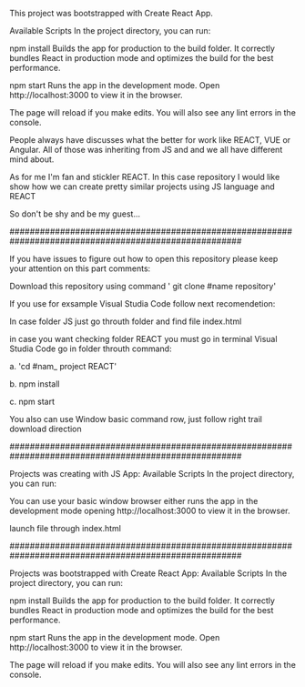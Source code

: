 This project was bootstrapped with Create React App.

Available Scripts In the project directory, you can run:

npm install Builds the app for production to the build folder. It correctly bundles React in production mode and optimizes the build for the best performance.

npm start Runs the app in the development mode. Open http://localhost:3000 to view it in the browser.

The page will reload if you make edits. You will also see any lint errors in the console.

People always have discusses what the better for work like REACT, VUE or Angular. All of those was inheriting from JS and and we all have different mind about. 

As for me I'm fan and stickler REACT. In this case repository I would like show how we can create pretty similar projects using JS language and REACT

So don't be shy and be my guest...

######################################################################################################

If you have issues to figure out how to open this repository please keep your attention on this part comments:

Download this repository using command ' git clone #name repository'

If you use for exsample Visual Studia Code follow next recomendetion:

In case folder JS just go throuth folder and find file index.html

in case you want checking folder REACT you must go in terminal Visual Studia Code go in folder throuth command:

a. 'cd #nam_ project REACT'

b. npm install

c. npm start

You also can use Window basic command row, just follow right trail download direction 

######################################################################################################

Projects was creating with JS App: Available Scripts In the project directory, you can run:

You can use your basic window browser either runs the app in the development mode opening http://localhost:3000 to view it in the browser.

launch file through index.html

######################################################################################################

Projects was bootstrapped with Create React App: Available Scripts In the project directory, you can run:

npm install Builds the app for production to the build folder. It correctly bundles React in production mode and optimizes the build for the best performance.

npm start Runs the app in the development mode. Open http://localhost:3000 to view it in the browser.

The page will reload if you make edits. You will also see any lint errors in the console.
